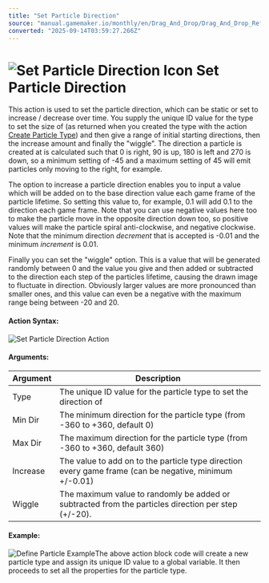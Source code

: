 ```yaml
---
title: "Set Particle Direction"
source: "manual.gamemaker.io/monthly/en/Drag_And_Drop/Drag_And_Drop_Reference/Particles/Set_Particle_Direction.htm"
converted: "2025-09-14T03:59:27.266Z"
---
```


# ![Set Particle Direction Icon](../../../assets/Images/Scripting_Reference/Drag_And_Drop/Reference/Particles/i_Particles_Set_Particle_Direction.png) Set Particle Direction

This action is used to set the particle direction, which can be static or set to increase / decrease over time. You supply the unique ID value for the type to set the size of (as returned when you created the type with the action [Create Particle Type](Create_Particle_Type.md)) and then give a range of initial starting directions, then the increase amount and finally the "wiggle". The direction a particle is created at is calculated such that 0 is right, 90 is up, 180 is left and 270 is down, so a minimum setting of -45 and a maximum setting of 45 will emit particles only moving to the right, for example.

The option to increase a particle direction enables you to input a value which will be added on to the base direction value each game frame of the particle lifetime. So setting this value to, for example, 0.1 will add 0.1 to the direction each game frame. Note that you can use negative values here too to make the particle move in the opposite direction down too, so positive values will make the particle spiral anti-clockwise, and negative clockwise. Note that the minimum direction _decrement_ that is accepted is -0.01 and the minimum _increment_ is 0.01.

Finally you can set the "wiggle" option. This is a value that will be generated randomly between 0 and the value you give and then added or subtracted to the direction each step of the particles lifetime, causing the drawn image to fluctuate in direction. Obviously larger values are more pronounced than smaller ones, and this value can even be a negative with the maximum range being between -20 and 20.

#### Action Syntax:

![Set Particle Direction Action](../../../assets/Images/Scripting_Reference/Drag_And_Drop/Reference/Particles/a_Particles_Set_Particle_Direction.png)

#### Arguments:

| Argument | Description |
| --- | --- |
| Type | The unique ID value for the particle type to set the direction of |
| Min Dir | The minimum direction for the particle type (from -360 to +360, default 0) |
| Max Dir | The maximum direction for the particle type (from -360 to +360, default 360) |
| Increase | The value to add on to the particle type direction every game frame (can be negative, minimum +/-0.01) |
| Wiggle | The maximum value to randomly be added or subtracted from the particles direction per step (+/-20). |

#### Example:

![Define Particle Example](../../../assets/Images/Scripting_Reference/Drag_And_Drop/Reference/Particles/e_Particles_Create_Particle_Type.png)The above action block code will create a new particle type and assign its unique ID value to a global variable. It then proceeds to set all the properties for the particle type.